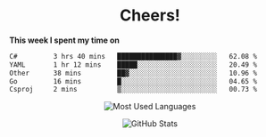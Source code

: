 <h1 align="center">Cheers!</h1>

**This week I spent my time on**
<!--START_SECTION:waka-->

```txt
C#         3 hrs 40 mins   ███████████████▓░░░░░░░░░   62.08 %
YAML       1 hr 12 mins    █████░░░░░░░░░░░░░░░░░░░░   20.49 %
Other      38 mins         ██▓░░░░░░░░░░░░░░░░░░░░░░   10.96 %
Go         16 mins         █░░░░░░░░░░░░░░░░░░░░░░░░   04.65 %
Csproj     2 mins          ▒░░░░░░░░░░░░░░░░░░░░░░░░   00.73 %
```

<!--END_SECTION:waka-->

<p align="center"><img src="https://github-readme-stats.vercel.app/api/top-langs/?username=thnkrn&layout=compact&hide=html&theme=tokyonight" alt="Most Used Languages" /></p>

<p align="center"><img src="https://github-readme-stats.vercel.app/api?username=thnkrn&show_icons=true&count_private=true&theme=tokyonight&show=reviews&hide_rank=false&rank_icon=github" alt="GitHub Stats" /></p>

<!-- <p align="center"><a href="https://wakatime.com"><img src="https://wakatime.com/share/@thnkrn/40092326-d1bd-471b-89da-9a7c63939402.png" /></p>
 -->
